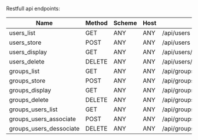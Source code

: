 Restfull api endpoints:


|          Name           | Method | Scheme | Host |                 Path                 |
|-------------------------|--------|--------|------|--------------------------------------|
| users_list              | GET    | ANY    | ANY  | /api/users                           |
| users_store             | POST   | ANY    | ANY  | /api/users                           |
| users_display           | GET    | ANY    | ANY  | /api/users/{id}                      |
| users_delete            | DELETE | ANY    | ANY  | /api/users/{id}                      |
| groups_list             | GET    | ANY    | ANY  | /api/groups                          |
| groups_store            | POST   | ANY    | ANY  | /api/groups                          |
| groups_display          | GET    | ANY    | ANY  | /api/groups/{id}                     |
| groups_delete           | DELETE | ANY    | ANY  | /api/groups/{id}                     |
| groups_users_list       | GET    | ANY    | ANY  | /api/groups/{groupId}/users          |
| groups_users_associate  | POST   | ANY    | ANY  | /api/groups/{groupId}/users          |
| groups_users_dessociate | DELETE | ANY    | ANY  | /api/groups/{groupId}/users/{userId} |


